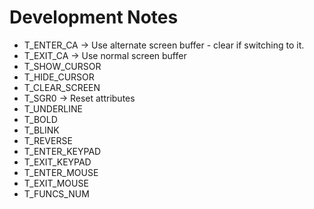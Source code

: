 # Development Notes

- T_ENTER_CA -> Use alternate screen buffer - clear if switching to it.
- T_EXIT_CA -> Use normal screen buffer
- T_SHOW_CURSOR
- T_HIDE_CURSOR
- T_CLEAR_SCREEN
- T_SGR0 -> Reset attributes
- T_UNDERLINE
- T_BOLD
- T_BLINK
- T_REVERSE
- T_ENTER_KEYPAD
- T_EXIT_KEYPAD
- T_ENTER_MOUSE
- T_EXIT_MOUSE
- T_FUNCS_NUM